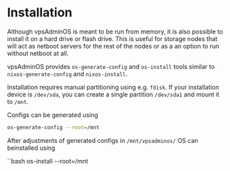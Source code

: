 # Installation

Although vpsAdminOS is meant to be run from memory, it is also possible
to install it on a hard drive or flash drive. This is useful for storage
nodes that will act as netboot servers for the rest of the nodes
or as a an option to run without netboot at all.

vpsAdminOS provides `os-generate-config` and `os-install` tools
similar to `nixos-generate-config` and `nixos-install`.

Installation requires manual partitioning using e.g. `fdisk`. If your
installation device is `/dev/sda`, you can create a single partition `/dev/sda1`
and mount it to `/mnt`. 

Configs can be generated using

```bash
os-generate-config --root=/mnt
```

After adjustments of generated configs in `/mnt/vpsadminos/` OS can beinstalled using

``bash
os-install --root=/mnt
```
